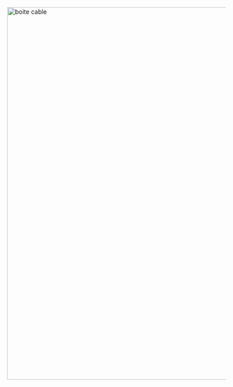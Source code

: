 <img width="858" alt="boite cable" src="https://user-images.githubusercontent.com/112189073/236239329-4e184bd4-2419-4d7a-a869-e27d4ebd1a0e.png">
